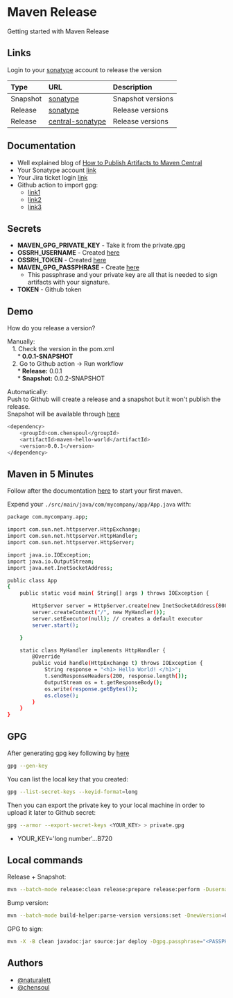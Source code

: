
# Maven Release

Getting started with Maven Release


## Links

Login to your [sonatype](https://s01.oss.sonatype.org/) account to release the version

| Type | URL                                                                                                     | Description                |
| :-------- |:--------------------------------------------------------------------------------------------------------| :------------------------- |
| Snapshot | [sonatype](https://s01.oss.sonatype.org/content/repositories/snapshots/com/chensoul/maven-hello-world/) | Snapshot versions |
| Release | [sonatype](https://repo.maven.apache.org/maven2/com/chensoul/maven-hello-world/)                        | Release versions |
| Release | [central-sonatype](https://central.sonatype.com/artifact/com.chensoul/maven-hello-world/0.0.1/versions) | Release versions |


## Documentation

* Well explained blog of [How to Publish Artifacts to Maven Central](https://dzone.com/articles/how-to-publish-artifacts-to-maven-central)
* Your Sonatype account [link](https://s01.oss.sonatype.org/)
* Your Jira ticket login [link](https://issues.sonatype.org/)
* Github action to import gpg:
    * [link1](https://github.com/actions/setup-java/blob/ddb82ce8a6ecf5ac3e80c3184839e6661546e4aa/docs/advanced-usage.md?plain=1#L315)
    * [link2](https://github.com/hashicorp/ghaction-import-gpg)
    * [link3](https://github.com/crazy-max/ghaction-import-gpg/tree/master)


## Secrets
* **MAVEN_GPG_PRIVATE_KEY** - Take it from the private.gpg
* **OSSRH_USERNAME** - Created [here](https://issues.sonatype.org/)
* **OSSRH_TOKEN** - Created [here](https://issues.sonatype.org/)
* **MAVEN_GPG_PASSPHRASE** - Create [here](https://central.sonatype.org/publish/requirements/gpg/#generating-a-key-pair)
    * This passphrase and your private key are all that is needed to sign artifacts with your signature.
* **TOKEN** - Github token
## Demo

How do you release a version?

Manually:\
&nbsp;&nbsp;&nbsp;1. Check the version in the pom.xml\
&nbsp;&nbsp;&nbsp;&nbsp;&nbsp;&nbsp;* **<version>0.0.1-SNAPSHOT</version>**\
&nbsp;&nbsp;&nbsp;2. Go to Github action -> Run workflow\
&nbsp;&nbsp;&nbsp;&nbsp;&nbsp;&nbsp;* **Release:** 0.0.1\
&nbsp;&nbsp;&nbsp;&nbsp;&nbsp;&nbsp;* **Snapshot:** 0.0.2-SNAPSHOT

Automatically:\
Push to Github will create a release and a snapshot but it won't publish the release.\
Snapshot will be available through [here](https://central.sonatype.com/artifact/com.chensoul/maven-hello-world/0.0.1)
```bash
<dependency>
    <groupId>com.chenspoul</groupId>
    <artifactId>maven-hello-world</artifactId>
    <version>0.0.1</version>
</dependency>
```


## Maven in 5 Minutes
Follow after the documentation [here](https://maven.apache.org/guides/getting-started/maven-in-five-minutes.html) to start your first maven.

Expend your `./src/main/java/com/mycompany/app/App.java` with:
```bash
package com.mycompany.app;

import com.sun.net.httpserver.HttpExchange;
import com.sun.net.httpserver.HttpHandler;
import com.sun.net.httpserver.HttpServer;

import java.io.IOException;
import java.io.OutputStream;
import java.net.InetSocketAddress;

public class App 
{
    public static void main( String[] args ) throws IOException {

        HttpServer server = HttpServer.create(new InetSocketAddress(8080), 0);
        server.createContext("/", new MyHandler());
        server.setExecutor(null); // creates a default executor
        server.start();

    }

    static class MyHandler implements HttpHandler {
        @Override
        public void handle(HttpExchange t) throws IOException {
            String response = "<h1> Hello World! </h1>";
            t.sendResponseHeaders(200, response.length());
            OutputStream os = t.getResponseBody();
            os.write(response.getBytes());
            os.close();
        }
    }
}
```


## GPG

After generating gpg key following by [here](https://central.sonatype.org/publish/requirements/gpg/#generating-a-key-pair)
```bash
gpg --gen-key
```

You can list the local key that you created:
```bash
gpg --list-secret-keys --keyid-format=long
```

Then you can export the private key to your local machine in order to upload it later to Github secret:

```bash
gpg --armor --export-secret-keys <YOUR_KEY> > private.gpg
```
* YOUR_KEY='long number'...B720

## Local commands

Release + Snapshot:
```bash
mvn --batch-mode release:clean release:prepare release:perform -Dusername=naturalett -Dpassword=<GITHUB_TOKEN> -s settings.xml -X
```

Bump version:
```bash
mvn --batch-mode build-helper:parse-version versions:set -DnewVersion=0.0.2-SNAPSHOT versions:commit -Dusername=naturalett -Dpassword=<GITHUB_TOKEN> -s settings.xml -X
```

GPG to sign:
```bash
mvn -X -B clean javadoc:jar source:jar deploy -Dgpg.passphrase="<PASSPHRASE_GPG>" -Pci-cd -s settings.xml
```
## Authors

- [@naturalett](https://www.github.com/naturalett)
- [@chensoul](https://www.github.com/chensoul)

